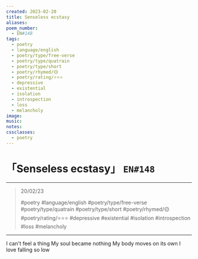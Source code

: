 ```yaml
---
created: 2023-02-20
title: Senseless ecstasy
aliases:
poem_number:
  - EN#148
tags:
  - poetry
  - language/english
  - poetry/type/free-verse
  - poetry/type/quatrain
  - poetry/type/short
  - poetry/rhymed/🟡
  - poetry/rating/⭐⭐⭐
  - depressive
  - existential
  - isolation
  - introspection
  - loss
  - melancholy
image:
music:
notes:
cssclasses:
  - poetry
---
```

# 「Senseless ecstasy」 `EN#148`

---

> 20/02/23
> 
> #poetry 
> #language/english 
> #poetry/type/free-verse #poetry/type/quatrain #poetry/type/short 
> #poetry/rhymed/🟡 
> #poetry/rating/⭐⭐⭐ 
> #depressive #existential #isolation #introspection #loss #melancholy 

---

I can't feel a thing
My soul became nothing
My body moves on its own
I love falling so low